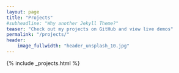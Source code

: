 ```yaml
---
layout: page
title: "Projects"
#subheadline: "Why another Jekyll Theme?"
teaser: "Check out my projects on GitHub and view live demos"
permalink: "/projects/"
header:
    image_fullwidth: "header_unsplash_10.jpg"
---
```


{% include _projects.html %}
